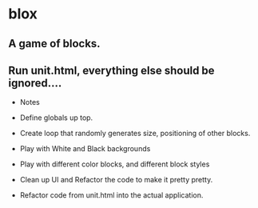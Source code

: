 blox
====

A game of blocks.
----
Run unit.html, 
everything else should be ignored....
----


- Notes

- Define globals up top.
- Create loop that randomly generates size, positioning of other blocks.
- Play with White and Black backgrounds
- Play with different color blocks, and different block styles
 

- Clean up UI and Refactor the code to make it pretty pretty.
- Refactor code from unit.html into the actual application.


